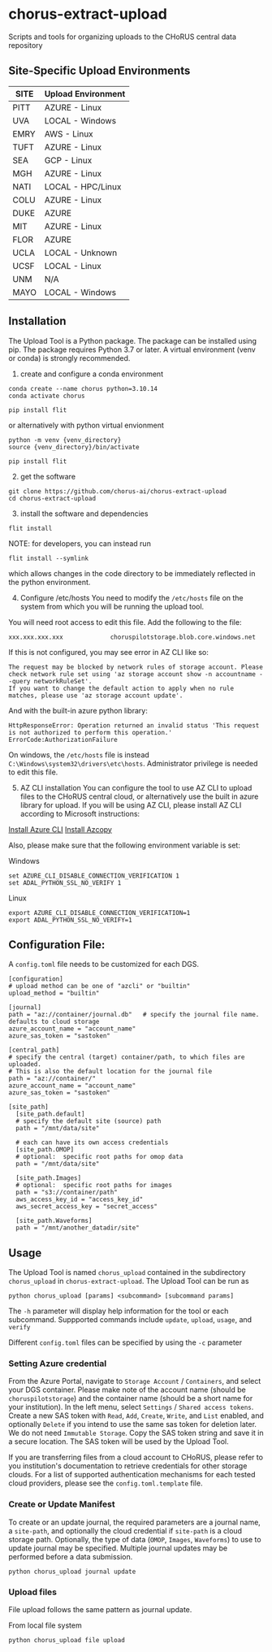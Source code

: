 # chorus-extract-upload
Scripts and tools for organizing uploads to the CHoRUS central data repository

## Site-Specific Upload Environments

| SITE | Upload Environment |
| ---- | ------------------ |
| PITT | AZURE - Linux      |
| UVA  | LOCAL - Windows    | 
| EMRY | AWS - Linux        |
| TUFT | AZURE - Linux      |
| SEA  | GCP - Linux        |
| MGH  | AZURE - Linux      |
| NATI | LOCAL - HPC/Linux  |
| COLU | AZURE - Linux      |
| DUKE | AZURE              |
| MIT  | AZURE - Linux      | 
| FLOR | AZURE              |
| UCLA | LOCAL - Unknown    |
| UCSF | LOCAL - Linux      |
| UNM  | N/A                |
| MAYO | LOCAL - Windows    |



## Installation

The Upload Tool is a Python package.  The package can be installed using pip.  The package requires Python 3.7 or later.  A virtual environment (venv or conda) is strongly recommended.

1. create and configure a conda environment
```
conda create --name chorus python=3.10.14
conda activate chorus

pip install flit
```

or alternatively with python virtual envionment
```
python -m venv {venv_directory}
source {venv_directory}/bin/activate

pip install flit
```

2. get the software
```
git clone https://github.com/chorus-ai/chorus-extract-upload
cd chorus-extract-upload
```

3. install the software and dependencies
```
flit install
```

NOTE: for developers, you can instead run 
```
flit install --symlink
```
which allows changes in the code directory to be immediately reflected in the python environment.

4. Configure /etc/hosts
You need to modify the `/etc/hosts` file on the system from which you will be running the upload tool.

You will need root access to edit this file.  Add the following to the file:
```
xxx.xxx.xxx.xxx             choruspilotstorage.blob.core.windows.net
```

If this is not configured, you may see error in AZ CLI like so:

```
The request may be blocked by network rules of storage account. Please check network rule set using 'az storage account show -n accountname --query networkRuleSet'.
If you want to change the default action to apply when no rule matches, please use 'az storage account update'.
```

And with the built-in azure python library:
```
HttpResponseError: Operation returned an invalid status 'This request is not authorized to perform this operation.'
ErrorCode:AuthorizationFailure
```


On windows, the `/etc/hosts` file is instead `C:\Windows\system32\drivers\etc\hosts`.   Administrator privilege is needed to edit this file.

5. AZ CLI installation
You can configure the tool to use AZ CLI to upload files to the CHoRUS central cloud, or alternatively use the built in azure library for upload.   If you will be using AZ CLI, please install AZ CLI according to Microsoft instructions:

[Install Azure CLI](https://learn.microsoft.com/en-us/cli/azure/install-azure-cli)
[Install Azcopy](https://learn.microsoft.com/en-us/azure/storage/common/storage-use-azcopy-v10?tabs=dnf)

Also, please make sure that the following environment variable is set:

Windows
```
set AZURE_CLI_DISABLE_CONNECTION_VERIFICATION 1
set ADAL_PYTHON_SSL_NO_VERIFY 1
```

Linux
```
export AZURE_CLI_DISABLE_CONNECTION_VERIFICATION=1
export ADAL_PYTHON_SSL_NO_VERIFY=1
```


## Configuration File:
A `config.toml` file needs to be customized for each DGS.

```
[configuration]
# upload method can be one of "azcli" or "builtin"
upload_method = "builtin"

[journal]
path = "az://container/journal.db"   # specify the journal file name. defaults to cloud storage
azure_account_name = "account_name"
azure_sas_token = "sastoken"

[central_path]
# specify the central (target) container/path, to which files are uploaded.  
# This is also the default location for the journal file
path = "az://container/"
azure_account_name = "account_name"
azure_sas_token = "sastoken"

[site_path]
  [site_path.default]
  # specify the default site (source) path
  path = "/mnt/data/site"

  # each can have its own access credentials
  [site_path.OMOP]
  # optional:  specific root paths for omop data
  path = "/mnt/data/site"

  [site_path.Images]
  # optional:  specific root paths for images
  path = "s3://container/path"
  aws_access_key_id = "access_key_id"
  aws_secret_access_key = "secret_access"

  [site_path.Waveforms]
  path = "/mnt/another_datadir/site"
```


## Usage

The Upload Tool is named `chorus_upload` contained in the subdirectory `chorus_upload` in `chorus-extract-upload`.  The Upload Tool can be run as

```
python chorus_upload [params] <subcommand> [subcommand params]
```

The `-h` parameter will display help information for the tool or each subcommand.  Suppported commands include `update`, `upload`, `usage`, and `verify`

Different `config.toml` files can be specified by using the `-c` parameter



### Setting Azure credential

From the Azure Portal, navigate to `Storage Account` / `Containers`, and select your DGS container.  Please make note of the account name (should be `choruspilotstorage`) and the container name (should be a short name for your institution).  In the left menu, select `Settings` / `Shared access tokens`.  Create a new SAS token with `Read`, `Add`, `Create`, `Write`, and `List` enabled, and optionally `Delete` if you intend to use the same sas token for deletion later.  We do not need `Immutable Storage`.  Copy the SAS token string and save it in a secure location.  The SAS token will be used by the Upload Tool. 

If you are transferring files from a cloud account to CHoRUS, please refer to you institution's documentation to retrieve credentials for other storage clouds.  For a list of supported authentication mechanisms for each tested cloud providers, please see the `config.toml.template` file.

### Create or Update Manifest
To create or an update journal, the required parameters are a journal name, a `site-path`, and optionally the cloud credential if `site-path` is a cloud storage path.  Optionally, the type of data (`OMOP`, `Images`, `Waveforms`) to use to update journal may be specified.   Multiple journal updates may be performed before a data submission.

```
python chorus_upload journal update
```


### Upload files

File upload follows the same pattern as journal update. 

From local file system
```
python chorus_upload file upload
```
